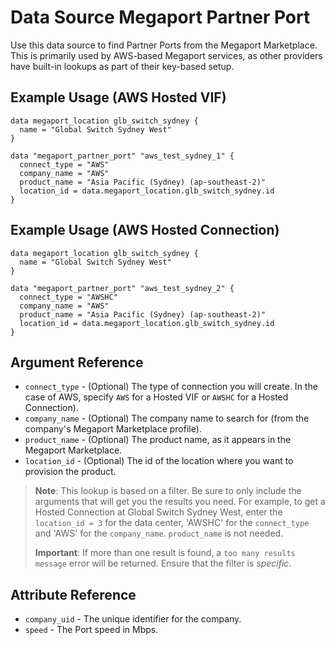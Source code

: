 # Data Source Megaport Partner Port
Use this data source to find Partner Ports from the Megaport Marketplace. This is primarily used by AWS-based Megaport services, as other providers have built-in lookups as part of their key-based setup.

## Example Usage (AWS Hosted VIF)
```
data megaport_location glb_switch_sydney {
  name = "Global Switch Sydney West"
}

data "megaport_partner_port" "aws_test_sydney_1" {
  connect_type = "AWS"
  company_name = "AWS"
  product_name = "Asia Pacific (Sydney) (ap-southeast-2)"
  location_id = data.megaport_location.glb_switch_sydney.id
}
```

## Example Usage (AWS Hosted Connection)
```
data megaport_location glb_switch_sydney {
  name = "Global Switch Sydney West"
}

data "megaport_partner_port" "aws_test_sydney_2" {
  connect_type = "AWSHC"
  company_name = "AWS"
  product_name = "Asia Pacific (Sydney) (ap-southeast-2)"
  location_id = data.megaport_location.glb_switch_sydney.id
}
```

## Argument Reference
 - `connect_type` - (Optional) The type of connection you will create. In the case of AWS, specify `AWS` for a Hosted VIF or `AWSHC` for a Hosted Connection).
 - `company_name` - (Optional) The company name to search for (from the company's Megaport Marketplace profile).
 - `product_name` - (Optional) The product name, as it appears in the Megaport Marketplace.
 - `location_id` - (Optional) The id of the location where you want to provision the product.

> **Note**: This lookup is based on a filter. Be sure to only include the arguments that will get you the results you need.
> For example, to get a Hosted Connection at Global Switch Sydney West, enter the `location_id = 3` for
> the data center, 'AWSHC' for the `connect_type` and 'AWS' for the `company_name`. `product_name` is not needed. 
>
> **Important**: If more than one result is found, a `too many results message` error will be returned. Ensure that the filter is *specific*.

## Attribute Reference
- `company_uid` - The unique identifier for the company.
- `speed` - The Port speed in Mbps.
